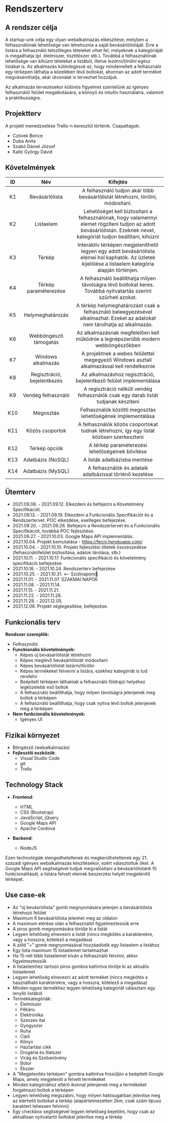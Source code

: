 # Rendszerterv

## A rendszer célja
A startup-unk célja egy olyan webalkalmazás elkészítése, melyben a felhasználónak lehetősége van létrehoznia a saját bevásárlólistáját. Erre a listára a felhasználó tetszőleges tételeket vihet fel, melyeknek a kategóriáját is megadhatja (pl. élelmiszer, tisztítószer stb.). Továbbá a felhasználónak lehetősége van *kihúzni* tételeket a listából, illetve *lezárni/törölni* egész listákat is. Az alkalmazás különlegessé az, hogy mindemellett a felhasználó egy térképen láthatja a közelében lévő boltokat, ahonnan az adott terméket megvásárolhatja, akár útvonalat is tervezhet hozzájuk. 

Az alkalmazás tervezésekor különös figyelmet szentelünk az igényes felhasználói felület megalkotására, a könnyű és intuitív használatra, valamint a praktikusságra.

## Projektterv
A projekt menedzselése Trello-n keresztül történik.
Csapattagok:
 - Czövek Bence
 - Duba Anita
 - Szabó Dániel József
 - Kalló György Dávid
 
## Követelmények
 |  ID |  Név  | Kifejtés |
|:-----:|:-----:|:---------:|
| K1  | Bevásárlólista | A felhasználó tudjon akár több bevásárlólistát létrehozni, törölni, módosítani.|
| K2 | Listaelem | Lehetőséget kell biztosítani a felhasználónak, hogy valamennyi elemet rögzíteni tudjon az adott bevásárlólistán. Ezeknek nevet, kategóriát tudjon beállítani, kihúzni |
| K3 | Térkép | Interaktív térképen megjeleníthető legyen egy adott bevásárlólista elemei hol kaphatók. Az üzletek kijelölése a listaelem kategória alapján történjen. |
| K4 | Térkép paraméterezése | A felhasználó beállíthatja milyen távolságra lévő boltokat keres. Továbbá nyitvatartás szerint szűrheti azokat. |
| K5 | Helymeghatározás | A térkép helymeghatározást csak a felhasználó beleegyezésével alkalmazhat. Ezeket az adatokat nem tárolhatja az alkalmazás. |
| K6 | Webböngésző támogatás | Az alkalmazásnak megfelelően kell működnie a legnépszerűbb modern webböngészőkben |
| K7 | Windows alkalmazás | A projektnek a webes felülettel megegyező Windows asztali alkalmazással kell rendelkeznie |
| K8 | Regisztráció, bejelentkezés | Az alkalmazáshoz regisztráció, bejelentkező felület implementálása |
| K9 | Vendég felhasználó | A regisztráció nélküli vendég felhasználók csak egy darab listát tudjanak készíteni |
| K10 | Megosztás | Felhasználók közötti megosztás lehetőségének implementálása |
| K11 | Közös csoportok | A felhasználók közös csoportokat tudnak létrehozni, így egy listát közösen szerkeszteni |
| K12 | Térkép opciók | A térkép paraméterezési lehetőségeinek bővítése |
| K13 | Adatbázis (NoSQL) | A listák adatbázisba mentése | 
| K14 | Adatbázis (MySQL) | A felhasználók és adataik adatbázissal történő kezelése |

## Ütemterv
- 2021.09.06. - 2021.09.12. Elkezdeni és befejezni a Követelmény Specifikációt.
- 2021.09.13. - 2021.09.19. Elkezdeni a Funkcionális Specifikációt és a Rendszertervet. POC elkezdése, esetleges befejezése.
- 2021.09.20. - 2021.09.26. Befejezni a Rendszertervet és a Funkcionális Specifikációt, továbbá POC fejlesztése.
- 2021.09.27. - 2021.10.03. Google Maps API implementálás.
- 2021.10.04. Projekt bemutatása - https://fecni.herokuapp.com/
- 2021.10.04. - 2021.10.10. Projekt fejlesztési ötletek összeszedése (felhasználófelület biztosítása, adatok tárolása, stb.)
- 2021.10.11. - 2021.10.17. Funkcionális specifikáció és követelmény specifikáció befejezése
- 2021.10.18. - 2021.10.24. Rendszerterv befejezése
- 2021.10.25. - 2021.10.31. <-- Szülinapom🥳 
- 2021.11.01. - 2021.11.07. SZAKMAI NAPOK
- 2021.11.08. - 2021.11.14.
- 2021.11.15. - 2021.11.21.
- 2021.11.22. - 2021.11.28.
- 2021.11.29. - 2021.12.05.
- 2021.12.06. Projekt véglegesítése, befejezése.

## Funkcionális terv

**Rendszer szereplők:**
- *Felhasználó*
 - **Funckionális követelmények:**
	 - Képes új bevásárlólistát létrehozni
	 - Képes meglévő bevásárlólistát módosítani
	 - Képes bevásárlólistát lezárni/törölni
	 - Képes termékeket felvenni a listára, ezekhez kategóriát is tud rendelni
	 - Beépített térképen láthatóak a felhasználó földrajzi helyéhez legközelebb eső boltok
	 - A felhasználó beállíthatja, hogy milyen távolságra jelenjenek meg boltok a térképen
	 - A felhasználó beállíthatja, hogy csak nyitva lévő boltok jelenjenek meg a térképen
- **Nem funkcionális követelmények:**
	- Igényes UI

## Fizikai környezet

 - Böngésző (webalkalmazás)
 - **Fejlesztői eszközök**:
	 - Visual Studio Code
	 - git
	 - Trello

## Technology Stack

- **Frontend**:
	- HTML
	- CSS (Bootstrap)
	- JavaScript, jQuery
	- Google Maps API
	- Apache Cordova

- **Backend**:
	- NodeJS
	
Ezen technológiák elengedhetetlenek és megkerülhetetlenek egy 21. századi igényes webalkalmazás készítésekor, ezért választottuk őket. A Google Maps API segítségével tudjuk megvalósítani a bevásárlólistánk fő funkcionalitását, a listára felvett elemek beszerzési helyét megjelenítő térképet.

## Use case-ek

- Az "új bevásrlólista" gomb megnyomására jelenjen a bevásárlólista létrehozó felület
- Maximum 6 bevásárlólista jelenhet meg az oldalon
- A maximum elérése után a felhasználót figyelmeztessük erre
- A piros gomb megnyomására törölje ki a listát
- Legyen lehetőség elnevezni a listát (nincs megkötés a karakterekre, vagy a hosszra, kötelező a megadása)
- A zöld "+" gomb megnyomásával hozzáadódik egy listaelem a listához
- Egy lista maximum 15 listaelemet tartalmazhat
- Ha 15-nél több listaelemet kíván a felhasználó felvinni, akkor figyelmeztessük
- A listaelemhez tartozó piros gombra kattintva törölje ki az aktuális listaelemet
- Legyen lehetőség elnevezni az adott terméket (nincs megkötés a használható karakterekre, vagy a hosszra, kötelező a megadása)
- Minden egyes termékhez legyen lehetőség kategóriát választani egy lenyíló listából
- Termékkategóriák:
	- Élelmiszer
	- Pékáru
	- Elektronika
	- Szeszes ital
	- Gyógyszer
	- Ruha
	- Cipő
	- Könyv
	- Háztartási cikk
	- Drogéria és Illatszer
	- Virág és Szobanövény
	- Bútor
	- Ékszer
- A "Megjelenítés térképen" gombra kattintva frissüljön a beépített Google Maps, amely megjeleníti a felvett termékeket
- Minden kategóriához eltérő ikonnal jelenjenek meg a termékeket forgalmazó boltok a térképen
- Legyen lehetőség megszabni, hogy milyen hatósugárban jelenítse meg az elérhető boltokat a térkép (alapértelmezetten 2km, csak szám típusú karaktert lehessen felvinni)
- Egy checkbox segítségével legyen lehetőség bejelölni, hogy csak az aktuálisan nyitvatartó boltokat jelenítse meg a térkép
